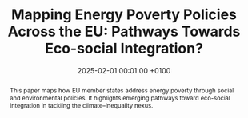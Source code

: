 ---
title:          "Mapping Energy Poverty Policies Across the EU: Pathways Towards Eco-social Integration?"
date:           2025-02-01 00:01:00 +0100
selected:       false
pub:            "SciencesPo LIEPP Working Paper"
pub_date:       "2025"
pub_last:       '<span class="badge badge-pill badge-publication badge-secondary">Working Paper No. 176</span>'
semantic_scholar_id:
abstract: >-
  This paper maps how EU member states address energy poverty through social and environmental policies.
  It highlights emerging pathways toward eco-social integration in tackling the climate–inequality nexus.
cover:
authors:
  - Matteo Mandelli
  - Jaewook Lee
links:
  Working Paper: https://sciencespo.hal.science/hal-04976555
---